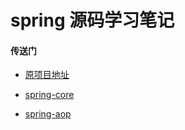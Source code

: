 # spring 源码学习笔记

#### 传送门

- [原项目地址](https://github.com/seaswalker/spring-analysis)

- [spring-core](./src/main/note/day001/base.md)

- [spring-aop](./src/main/note/day002/spring-aop.md)